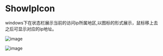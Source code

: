 # ShowIpIcon
windows下在状态栏展示当前的访问ip所属地区,以图标的形式展示，鼠标移上去之后可显示对应的ip地址。

![image](https://github.com/user-attachments/assets/a4b95532-94ae-47a3-903f-77ff19043f6e)

![image](https://github.com/user-attachments/assets/fa93ddf2-1e7d-4932-b1ab-5d3a0a65ca43)



